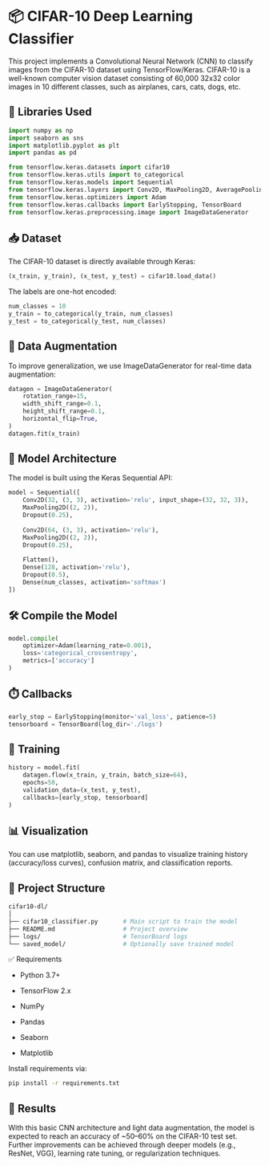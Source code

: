 # 📦 CIFAR-10 Deep Learning Classifier
This project implements a Convolutional Neural Network (CNN) to classify images from the CIFAR-10 dataset using TensorFlow/Keras. CIFAR-10 is a well-known computer vision dataset consisting of 60,000 32x32 color images in 10 different classes, such as airplanes, cars, cats, dogs, etc.

## 🧰 Libraries Used
```python
import numpy as np
import seaborn as sns
import matplotlib.pyplot as plt
import pandas as pd

from tensorflow.keras.datasets import cifar10
from tensorflow.keras.utils import to_categorical
from tensorflow.keras.models import Sequential
from tensorflow.keras.layers import Conv2D, MaxPooling2D, AveragePooling2D, Dense, Flatten, Dropout
from tensorflow.keras.optimizers import Adam
from tensorflow.keras.callbacks import EarlyStopping, TensorBoard
from tensorflow.keras.preprocessing.image import ImageDataGenerator
```

## 📥 Dataset
The CIFAR-10 dataset is directly available through Keras:
```python
(x_train, y_train), (x_test, y_test) = cifar10.load_data()
```

The labels are one-hot encoded:
```python
num_classes = 10
y_train = to_categorical(y_train, num_classes)
y_test = to_categorical(y_test, num_classes)
```

## 🔧 Data Augmentation
To improve generalization, we use ImageDataGenerator for real-time data augmentation:

```python
datagen = ImageDataGenerator(
    rotation_range=15,
    width_shift_range=0.1,
    height_shift_range=0.1,
    horizontal_flip=True,
)
datagen.fit(x_train)
```

## 🧠 Model Architecture
The model is built using the Keras Sequential API:
```python
model = Sequential([
    Conv2D(32, (3, 3), activation='relu', input_shape=(32, 32, 3)),
    MaxPooling2D((2, 2)),
    Dropout(0.25),
    
    Conv2D(64, (3, 3), activation='relu'),
    MaxPooling2D((2, 2)),
    Dropout(0.25),
    
    Flatten(),
    Dense(128, activation='relu'),
    Dropout(0.5),
    Dense(num_classes, activation='softmax')
])
```

## 🛠️ Compile the Model
```python
model.compile(
    optimizer=Adam(learning_rate=0.001),
    loss='categorical_crossentropy',
    metrics=['accuracy']
)
```

## ⏱️ Callbacks
```python
early_stop = EarlyStopping(monitor='val_loss', patience=5)
tensorboard = TensorBoard(log_dir='./logs')
```

## 🚀 Training
```python
history = model.fit(
    datagen.flow(x_train, y_train, batch_size=64),
    epochs=50,
    validation_data=(x_test, y_test),
    callbacks=[early_stop, tensorboard]
)
```

## 📊 Visualization
You can use matplotlib, seaborn, and pandas to visualize training history (accuracy/loss curves), confusion matrix, and classification reports.

## 📁 Project Structure
```bash
cifar10-dl/
│
├── cifar10_classifier.py       # Main script to train the model
├── README.md                   # Project overview
├── logs/                       # TensorBoard logs
└── saved_model/                # Optionally save trained model
```

✅ Requirements
- Python 3.7+

- TensorFlow 2.x

- NumPy

- Pandas

- Seaborn

- Matplotlib

Install requirements via:
```bash
pip install -r requirements.txt
```

## 🎯 Results
With this basic CNN architecture and light data augmentation, the model is expected to reach an accuracy of ~50–60% on the CIFAR-10 test set. Further improvements can be achieved through deeper models (e.g., ResNet, VGG), learning rate tuning, or regularization techniques.












